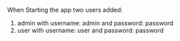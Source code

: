 When Starting the app two users added:
1. admin with username: admin and password: password
2. user with username: user and password: password
